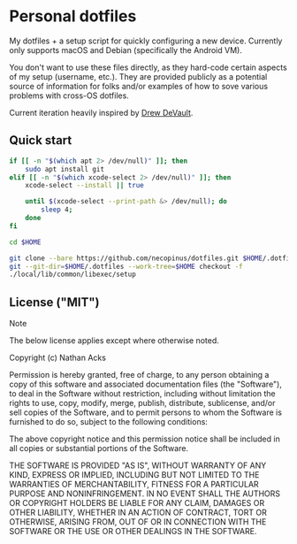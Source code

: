 # Personal dotfiles

My dotfiles + a setup script for quickly configuring a new device. Currently only supports macOS and Debian (specifically the Android VM).

You don't want to use these files directly, as they hard-code certain aspects of my setup (username, etc.). They are provided publicly as a potential source of information for folks and/or examples of how to sove various problems with cross-OS dotfiles.

Current iteration heavily inspired by [Drew DeVault](https://drewdevault.com/2019/12/30/dotfiles.html).

## Quick start

```bash
if [[ -n "$(which apt 2> /dev/null)" ]]; then
    sudo apt install git
elif [[ -n "$(which xcode-select 2> /dev/null)" ]]; then
	xcode-select --install || true

	until $(xcode-select --print-path &> /dev/null); do
		sleep 4;
	done
fi

cd $HOME

git clone --bare https://github.com/necopinus/dotfiles.git $HOME/.dotfiles
git --git-dir=$HOME/.dotfiles --work-tree=$HOME checkout -f
./local/lib/common/libexec/setup
```

## License ("MIT")

> [!note]
> The below license applies except where otherwise noted.

Copyright (c) Nathan Acks

Permission is hereby granted, free of charge, to any person obtaining a copy of this software and associated documentation files (the "Software"), to deal in the Software without restriction, including without limitation the rights to use, copy, modify, merge, publish, distribute, sublicense, and/or sell copies of the Software, and to permit persons to whom the Software is furnished to do so, subject to the following conditions:

The above copyright notice and this permission notice shall be included in all copies or substantial portions of the Software.

THE SOFTWARE IS PROVIDED "AS IS", WITHOUT WARRANTY OF ANY KIND, EXPRESS OR IMPLIED, INCLUDING BUT NOT LIMITED TO THE WARRANTIES OF MERCHANTABILITY, FITNESS FOR A PARTICULAR PURPOSE AND NONINFRINGEMENT. IN NO EVENT SHALL THE AUTHORS OR COPYRIGHT HOLDERS BE LIABLE FOR ANY CLAIM, DAMAGES OR OTHER LIABILITY, WHETHER IN AN ACTION OF CONTRACT, TORT OR OTHERWISE, ARISING FROM, OUT OF OR IN CONNECTION WITH THE SOFTWARE OR THE USE OR OTHER DEALINGS IN THE SOFTWARE.
